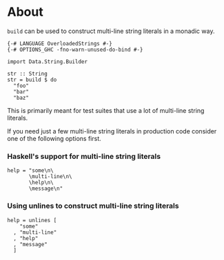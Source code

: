 # About

`build` can be used to construct multi-line string literals in a monadic way.

    {-# LANGUAGE OverloadedStrings #-}
    {-# OPTIONS_GHC -fno-warn-unused-do-bind #-}

    import Data.String.Builder

    str :: String
    str = build $ do
      "foo"
      "bar"
      "baz"

This is primarily meant for test suites that use a lot of multi-line string
literals.

If you need just a few multi-line string literals in production code consider
one of the following options first.

### Haskell's support for multi-line string literals

    help = "some\n\
           \multi-line\n\
           \help\n\
           \message\n"

### Using unlines to construct multi-line string literals

    help = unlines [
        "some"
      , "multi-line"
      , "help"
      , "message"
      ]

